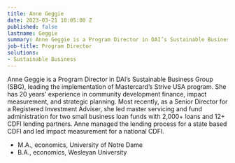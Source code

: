 ```yaml
---
title: Anne Geggie
date: 2023-03-21 10:05:00 Z
published: false
lastname: Geggie
summary: Anne Geggie is a Program Director in DAI’s Sustainable Business Group
job-title: Program Director
solutions:
- Sustainable Business
---
```


Anne Geggie is a Program Director in DAI’s Sustainable Business Group (SBG), leading the implementation of Mastercard’s Strive USA program. She has 20 years' experience in community development finance, impact measurement, and strategic planning. Most recently, as a Senior Director for a Registered Investment Adviser, she led master servicing and fund administration for two small business loan funds with 2,000+ loans and 12+ CDFI lending partners. Anne managed the lending process for a state based CDFI and led impact measurement for a national CDFI.  

* M.A., economics, University of Notre Dame 
* B.A., economics, Wesleyan University 